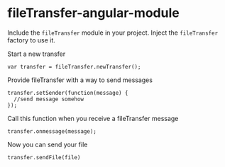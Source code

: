 fileTransfer-angular-module
===========================

Include the `fileTransfer` module in your project. Inject the `fileTransfer` factory to use it.

Start a new transfer
```shell
var transfer = fileTransfer.newTransfer();
```

Provide fileTransfer with a way to send messages
```shell
transfer.setSender(function(message) {
  //send message somehow
});
```

Call this function when you receive a fileTransfer message
```shell
transfer.onmessage(message);
```

Now you can send your file
```shell
transfer.sendFile(file)
```
